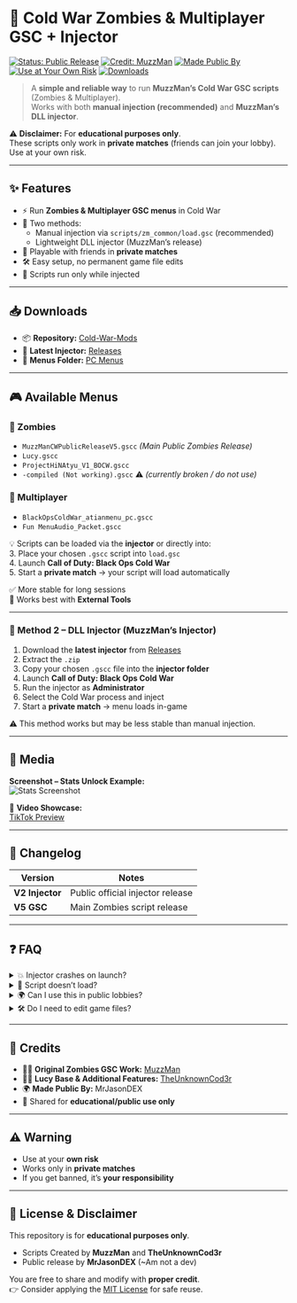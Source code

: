 # 🧟 Cold War Zombies & Multiplayer GSC + Injector

[![Status: Public Release](https://img.shields.io/badge/Status-Public%20Release-green)]()
[![Credit: MuzzMan](https://img.shields.io/badge/Credit-MuzzMan-blue)]()
[![Made Public By](https://img.shields.io/badge/Made%20Public%20By-MrJasonDEX-purple)]()
[![Use at Your Own Risk](https://img.shields.io/badge/Use%20at%20your%20own%20risk-red)]()
[![Downloads](https://img.shields.io/github/downloads/MrJasonDEX/Cold-War-Mods/total?label=Repo%20Downloads)]()

> A **simple and reliable way** to run **MuzzMan’s Cold War GSC scripts** (Zombies & Multiplayer).  
> Works with both **manual injection (recommended)** and **MuzzMan’s DLL injector**.  

⚠️ **Disclaimer:** For **educational purposes only**.  
These scripts only work in **private matches** (friends can join your lobby).  
Use at your own risk.

---

## ✨ Features
- ⚡ Run **Zombies & Multiplayer GSC menus** in Cold War
- 🔹 Two methods:
  - Manual injection via `scripts/zm_common/load.gsc` (recommended)
  - Lightweight DLL injector (MuzzMan’s release)
- 👥 Playable with friends in **private matches**
- 🛠️ Easy setup, no permanent game file edits
- 💾 Scripts run only while injected

---

## 📥 Downloads
- 📦 **Repository:** [Cold-War-Mods](https://github.com/MrJasonDEX/Cold-War-Mods)  
- 🚀 **Latest Injector:** [Releases](../../releases)  
- 📂 **Menus Folder:** [PC Menus](https://github.com/MrJasonDEX/Cold-War-Mods/tree/main/PC%20Menus)  

---

## 🎮 Available Menus

### 🧟 Zombies
- `MuzzManCWPublicReleaseV5.gscc` *(Main Public Zombies Release)*  
- `Lucy.gscc`  
- `ProjectHiNAtyu_V1_BOCW.gscc`  
- `-compiled (Not working).gscc` ⚠️ *(currently broken / do not use)*  

### 🎯 Multiplayer
- `BlackOpsColdWar_atianmenu_pc.gscc`  
- `Fun MenuAudio_Packet.gscc`  

💡 Scripts can be loaded via the **injector** or directly into:  
3. Place your chosen `.gscc` script into `load.gsc`  
4. Launch **Call of Duty: Black Ops Cold War**  
5. Start a **private match** → your script will load automatically  

✅ More stable for long sessions  
🔧 Works best with **External Tools**

---

### 🔹 Method 2 – DLL Injector (MuzzMan’s Injector)
1. Download the **latest injector** from [Releases](../../releases)  
2. Extract the `.zip`  
3. Copy your chosen `.gscc` file into the **injector folder**  
4. Launch **Call of Duty: Black Ops Cold War**  
5. Run the injector as **Administrator**  
6. Select the Cold War process and inject  
7. Start a **private match** → menu loads in-game  

⚠️ This method works but may be less stable than manual injection.

---

## 📸 Media
**Screenshot – Stats Unlock Example:**  
![Stats Screenshot](https://mods.is-ne.at/7g5b8PtNe)

🎥 **Video Showcase:**  
[TikTok Preview](https://vm.tiktok.com/ZNd4R91Ph/)  

---

## 📌 Changelog

| Version       | Notes                        |
|---------------|------------------------------|
| **V2 Injector** | Public official injector release |
| **V5 GSC**      | Main Zombies script release  |

---

## ❓ FAQ

<details>
<summary>💥 Injector crashes on launch?</summary>
Run as **Administrator** and whitelist it in your antivirus.
</details>

<details>
<summary>📂 Script doesn’t load?</summary>
Ensure the `.gscc` file is in the correct folder:
- `scripts/zm_common/load.gsc` *(Manual)*  
- or inside the **injector folder** *(DLL Injector)*
</details>

<details>
<summary>🌍 Can I use this in public lobbies?</summary>
❌ No. Only in **private matches** (friends can still join).
</details>

<details>
<summary>🛠️ Do I need to edit game files?</summary>
❌ No. Scripts only run while injected, no permanent changes.
</details>

---

## 🙌 Credits
- 🧑‍💻 **Original Zombies GSC Work:** [MuzzMan](https://github.com/Muzzman)  
- 🧑‍💻 **Lucy Base & Additional Features:** [TheUnknownCod3r](https://github.com/TheUnknownCod3r/ColdWar-Lucy-Base)  
- 🌍 **Made Public By:** MrJasonDEX  
- 📢 Shared for **educational/public use only**


---

## ⚠️ Warning
- Use at your **own risk**  
- Works only in **private matches**  
- If you get banned, it’s **your responsibility**  

---
## 📜 License & Disclaimer
This repository is for **educational purposes only**.  
- Scripts Created by **MuzzMan** and **TheUnknownCod3r**  
- Public release by **MrJasonDEX**  (~Am not a dev)

You are free to share and modify with **proper credit**.  
👉 Consider applying the [MIT License](https://opensource.org/licenses/MIT) for safe reuse.
